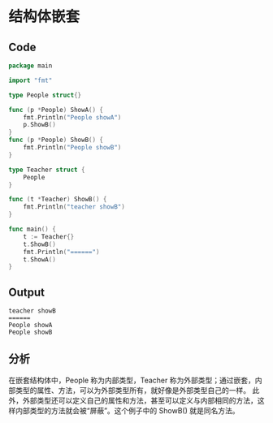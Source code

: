 # 结构体嵌套

## Code
```go
package main

import "fmt"

type People struct{}

func (p *People) ShowA() {
	fmt.Println("People showA")
	p.ShowB()
}
func (p *People) ShowB() {
	fmt.Println("People showB")
}

type Teacher struct {
	People
}

func (t *Teacher) ShowB() {
	fmt.Println("teacher showB")
}

func main() {
	t := Teacher{}
	t.ShowB()
	fmt.Println("======")
	t.ShowA()
}
```

## Output
```
teacher showB
======
People showA
People showB
```

## 分析
在嵌套结构体中，People 称为内部类型，Teacher 称为外部类型；通过嵌套，内部类型的属性、方法，可以为外部类型所有，就好像是外部类型自己的一样。
此外，外部类型还可以定义自己的属性和方法，甚至可以定义与内部相同的方法，这样内部类型的方法就会被“屏蔽”。这个例子中的 ShowB() 就是同名方法。